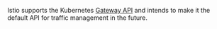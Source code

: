 ---
---
Istio supports the Kubernetes [Gateway API](/blog/2024/gateway-mesh-ga/) and intends to make it the default API for traffic management in the future.
